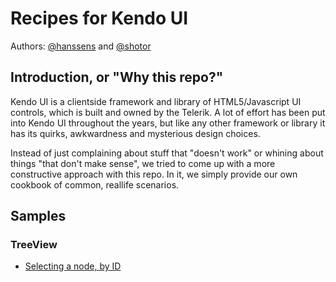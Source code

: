 # Recipes for Kendo UI
Authors: [@hanssens](https://github.com/hanssens) and [@shotor](https://github.com/shotor)

## Introduction, or "Why this repo?"

Kendo UI is a clientside framework and library of HTML5/Javascript UI controls, which is built and owned by the Telerik. A lot of effort has been put into Kendo UI throughout the years, but like any other framework or library it has its quirks, 
awkwardness and mysterious design choices. 

Instead of just complaining about stuff that "doesn't work" or whining about things "that don't make sense", we tried to come up with a more constructive approach with this repo. In it, we simply provide our own cookbook of common, reallife scenarios. 

## Samples

### TreeView

* [Selecting a node, by ID](https://github.com/hanssens/recipes-for-kendo/blob/master/source/RecipesForKendo.Web/Views/TreeView/SelectById.cshtml)
